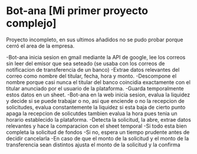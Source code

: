 # Bot-ana [Mi primer proyecto complejo]

Proyecto incompleto, en sus ultimos añadidos no se pudo probar porque cerró el area de la empresa.

-Bot-ana inicia sesion en gmail mediante la API de google, lee los correos sin leer del emisor que sea seteado (se usaba con los correos de notificacion de transferencia de un banco)
-Extrae datos relevantes del correo como nombre del titular, fecha, hora y monto.
-Descompone el nombre porque casi nunca el titular del banco coincidia exactamente con el titular anunciado por el usuario de la plataforma.
-Guarda temporalmente estos datos en un sheet.
-Bot-ana en la web inicia sesion, evalua la liquidez y decide si se puede trabajar o no, asi que enciende o no la recepcion de solicitudes, evalua constantemente la liquidez si esta baja de cierto punto apaga la recepcion de solicutdes
tambien evalua la hora pues tenia un horario establecido la plataforma.
-Detecta la solicitud, la abre, extrae datos relevantes y hace la comparacion con el sheet temporal
-Si todo esta bien completa la solicitud de fondos
-Si no, espera un tiempo prudente antes de decidir cancelarla
-En caso de que el monto de la solicitud y el monto de la transferencia sean distintos ajusta el monto de la solicitud y la confirma
